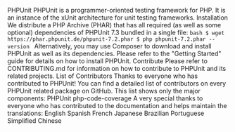 PHPUnit PHPUnit is a programmer-oriented testing framework for PHP. It is an instance of the xUnit architecture for unit testing frameworks. Installation We distribute a PHP Archive (PHAR) that has all required (as well as some optional) dependencies of PHPUnit 7.3 bundled in a single file: ```bash $ wget https://phar.phpunit.de/phpunit-7.2.phar $ php phpunit-7.2.phar --version ``` Alternatively, you may use Composer to download and install PHPUnit as well as its dependencies. Please refer to the "Getting Started" guide for details on how to install PHPUnit. Contribute Please refer to CONTRIBUTING.md for information on how to contribute to PHPUnit and its related projects. List of Contributors Thanks to everyone who has contributed to PHPUnit! You can find a detailed list of contributors on every PHPUnit related package on GitHub. This list shows only the major components: PHPUnit php-code-coverage A very special thanks to everyone who has contributed to the documentation and helps maintain the translations: English Spanish French Japanese Brazilian Portuguese Simplified Chinese